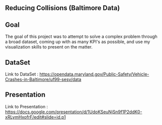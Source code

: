 ## Reducing Collisions (Baltimore Data)

## Goal
The goal of this project was to attempt to solve a complex problem through a broad dataset, coming up with as many KPI's as possible, and use my visualization skills to present on the matter. 

## DataSet
Link to DataSet : https://opendata.maryland.gov/Public-Safety/Vehicle-Crashes-in-Baltimore/uf99-sesv/data

## Presentation
Link to Presentation : https://docs.google.com/presentation/d/1UdoKSeuNjSn9f1P2ddK0-xRLymHxofrF/edit#slide=id.p1
